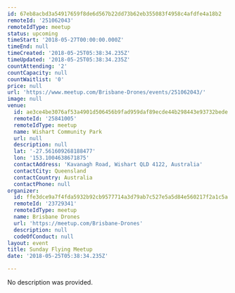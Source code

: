 ```yaml
---
id: 67eb8acbd3a54917659f8de6d567b22dd73b62eb355083f4958c4afdfe4a18b2
remoteId: '251062043'
remoteIdType: meetup
status: upcoming
timeStart: '2018-05-27T00:00:00.000Z'
timeEnd: null
timeCreated: '2018-05-25T05:38:34.235Z'
timeUpdated: '2018-05-25T05:38:34.235Z'
countAttending: '2'
countCapacity: null
countWaitlist: '0'
price: null
url: 'https://www.meetup.com/Brisbane-Drones/events/251062043/'
image: null
venue:
  id: ae3ce4be3076af53a4901d506456b9fad959daf89ecde44b298443e93732bede
  remoteId: '25841005'
  remoteIdType: meetup
  name: Wishart Community Park
  url: null
  description: null
  lat: '-27.561609268188477'
  lon: '153.1004638671875'
  contactAddress: 'Kavanagh Road, Wishart QLD 4122, Australia'
  contactCity: Queensland
  contactCountry: Australia
  contactPhone: null
organizer:
  id: ffe3dce9a7f4fda5932b92cb9577714a3d79ab7c527e5a5d84e560217f2a1c5a
  remoteId: '23729341'
  remoteIdType: meetup
  name: Brisbane Drones
  url: 'https://meetup.com/Brisbane-Drones'
  description: null
  codeOfConduct: null
layout: event
title: Sunday Flying Meetup
date: '2018-05-25T05:38:34.235Z'

---
```

No description was provided.
